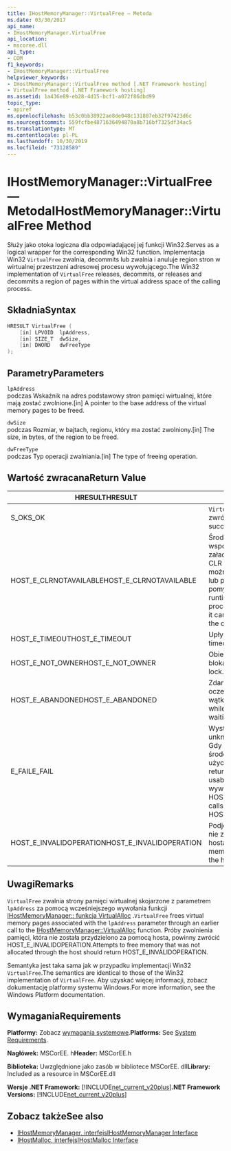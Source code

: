 ```yaml
---
title: IHostMemoryManager::VirtualFree — Metoda
ms.date: 03/30/2017
api_name:
- IHostMemoryManager.VirtualFree
api_location:
- mscoree.dll
api_type:
- COM
f1_keywords:
- IHostMemoryManager::VirtualFree
helpviewer_keywords:
- IHostMemoryManager::VirtualFree method [.NET Framework hosting]
- VirtualFree method [.NET Framework hosting]
ms.assetid: 1a436e89-eb28-4d15-bcf1-a072f86dbd99
topic_type:
- apiref
ms.openlocfilehash: b53c0bb38922ae8de048c131807eb32f97423d6c
ms.sourcegitcommit: 559fcfbe4871636494870a8b716bf7325df34ac5
ms.translationtype: MT
ms.contentlocale: pl-PL
ms.lasthandoff: 10/30/2019
ms.locfileid: "73128589"
---
```

# <a name="ihostmemorymanagervirtualfree-method"></a><span data-ttu-id="4dbd9-102">IHostMemoryManager::VirtualFree — Metoda</span><span class="sxs-lookup"><span data-stu-id="4dbd9-102">IHostMemoryManager::VirtualFree Method</span></span>
<span data-ttu-id="4dbd9-103">Służy jako otoka logiczna dla odpowiadającej jej funkcji Win32.</span><span class="sxs-lookup"><span data-stu-id="4dbd9-103">Serves as a logical wrapper for the corresponding Win32 function.</span></span> <span data-ttu-id="4dbd9-104">Implementacja Win32 `VirtualFree` zwalnia, decommits lub zwalnia i anuluje region stron w wirtualnej przestrzeni adresowej procesu wywołującego.</span><span class="sxs-lookup"><span data-stu-id="4dbd9-104">The Win32 implementation of `VirtualFree` releases, decommits, or releases and decommits a region of pages within the virtual address space of the calling process.</span></span>  
  
## <a name="syntax"></a><span data-ttu-id="4dbd9-105">Składnia</span><span class="sxs-lookup"><span data-stu-id="4dbd9-105">Syntax</span></span>  
  
```cpp  
HRESULT VirtualFree (  
    [in] LPVOID  lpAddress,  
    [in] SIZE_T  dwSize,  
    [in] DWORD   dwFreeType  
);  
```  
  
## <a name="parameters"></a><span data-ttu-id="4dbd9-106">Parametry</span><span class="sxs-lookup"><span data-stu-id="4dbd9-106">Parameters</span></span>  
 `lpAddress`  
 <span data-ttu-id="4dbd9-107">podczas Wskaźnik na adres podstawowy stron pamięci wirtualnej, które mają zostać zwolnione.</span><span class="sxs-lookup"><span data-stu-id="4dbd9-107">[in] A pointer to the base address of the virtual memory pages to be freed.</span></span>  
  
 `dwSize`  
 <span data-ttu-id="4dbd9-108">podczas Rozmiar, w bajtach, regionu, który ma zostać zwolniony.</span><span class="sxs-lookup"><span data-stu-id="4dbd9-108">[in] The size, in bytes, of the region to be freed.</span></span>  
  
 `dwFreeType`  
 <span data-ttu-id="4dbd9-109">podczas Typ operacji zwalniania.</span><span class="sxs-lookup"><span data-stu-id="4dbd9-109">[in] The type of freeing operation.</span></span>  
  
## <a name="return-value"></a><span data-ttu-id="4dbd9-110">Wartość zwracana</span><span class="sxs-lookup"><span data-stu-id="4dbd9-110">Return Value</span></span>  
  
|<span data-ttu-id="4dbd9-111">HRESULT</span><span class="sxs-lookup"><span data-stu-id="4dbd9-111">HRESULT</span></span>|<span data-ttu-id="4dbd9-112">Opis</span><span class="sxs-lookup"><span data-stu-id="4dbd9-112">Description</span></span>|  
|-------------|-----------------|  
|<span data-ttu-id="4dbd9-113">S_OK</span><span class="sxs-lookup"><span data-stu-id="4dbd9-113">S_OK</span></span>|<span data-ttu-id="4dbd9-114">`VirtualFree` pomyślnie zwrócone.</span><span class="sxs-lookup"><span data-stu-id="4dbd9-114">`VirtualFree` returned successfully.</span></span>|  
|<span data-ttu-id="4dbd9-115">HOST_E_CLRNOTAVAILABLE</span><span class="sxs-lookup"><span data-stu-id="4dbd9-115">HOST_E_CLRNOTAVAILABLE</span></span>|<span data-ttu-id="4dbd9-116">Środowisko uruchomieniowe języka wspólnego (CLR) nie zostało załadowane do procesu lub środowisko CLR znajduje się w stanie, w którym nie można uruchomić kodu zarządzanego lub przetworzyć wywołania pomyślnie.</span><span class="sxs-lookup"><span data-stu-id="4dbd9-116">The common language runtime (CLR) has not been loaded into a process, or the CLR is in a state in which it cannot run managed code or process the call successfully.</span></span>|  
|<span data-ttu-id="4dbd9-117">HOST_E_TIMEOUT</span><span class="sxs-lookup"><span data-stu-id="4dbd9-117">HOST_E_TIMEOUT</span></span>|<span data-ttu-id="4dbd9-118">Upłynął limit czasu połączenia.</span><span class="sxs-lookup"><span data-stu-id="4dbd9-118">The call timed out.</span></span>|  
|<span data-ttu-id="4dbd9-119">HOST_E_NOT_OWNER</span><span class="sxs-lookup"><span data-stu-id="4dbd9-119">HOST_E_NOT_OWNER</span></span>|<span data-ttu-id="4dbd9-120">Obiekt wywołujący nie jest właocicielem blokady.</span><span class="sxs-lookup"><span data-stu-id="4dbd9-120">The caller does not own the lock.</span></span>|  
|<span data-ttu-id="4dbd9-121">HOST_E_ABANDONED</span><span class="sxs-lookup"><span data-stu-id="4dbd9-121">HOST_E_ABANDONED</span></span>|<span data-ttu-id="4dbd9-122">Zdarzenie zostało anulowane podczas oczekiwania na niego zablokowanego wątku lub włókna.</span><span class="sxs-lookup"><span data-stu-id="4dbd9-122">An event was canceled while a blocked thread or fiber was waiting on it.</span></span>|  
|<span data-ttu-id="4dbd9-123">E_FAIL</span><span class="sxs-lookup"><span data-stu-id="4dbd9-123">E_FAIL</span></span>|<span data-ttu-id="4dbd9-124">Wystąpił nieznany błąd krytyczny.</span><span class="sxs-lookup"><span data-stu-id="4dbd9-124">An unknown catastrophic failure occurred.</span></span> <span data-ttu-id="4dbd9-125">Gdy metoda zwraca wartość E_FAIL, środowisko CLR nie jest już możliwe do użycia w procesie.</span><span class="sxs-lookup"><span data-stu-id="4dbd9-125">When a method returns E_FAIL, the CLR is no longer usable within the process.</span></span> <span data-ttu-id="4dbd9-126">Kolejne wywołania metod hostingu zwracają HOST_E_CLRNOTAVAILABLE.</span><span class="sxs-lookup"><span data-stu-id="4dbd9-126">Subsequent calls to hosting methods return HOST_E_CLRNOTAVAILABLE.</span></span>|  
|<span data-ttu-id="4dbd9-127">HOST_E_INVALIDOPERATION</span><span class="sxs-lookup"><span data-stu-id="4dbd9-127">HOST_E_INVALIDOPERATION</span></span>|<span data-ttu-id="4dbd9-128">Podjęto próbę zwolnienia pamięci, która nie została przyalokowana przez hosta.</span><span class="sxs-lookup"><span data-stu-id="4dbd9-128">An attempt was made to free memory that was not allocated through the host.</span></span>|  
  
## <a name="remarks"></a><span data-ttu-id="4dbd9-129">Uwagi</span><span class="sxs-lookup"><span data-stu-id="4dbd9-129">Remarks</span></span>  
 <span data-ttu-id="4dbd9-130">`VirtualFree` zwalnia strony pamięci wirtualnej skojarzone z parametrem `lpAddress` za pomocą wcześniejszego wywołania funkcji [IHostMemoryManager:: funkcja VirtualAlloc](../../../../docs/framework/unmanaged-api/hosting/ihostmemorymanager-virtualalloc-method.md) .</span><span class="sxs-lookup"><span data-stu-id="4dbd9-130">`VirtualFree` frees virtual memory pages associated with the `lpAddress` parameter through an earlier call to the [IHostMemoryManager::VirtualAlloc](../../../../docs/framework/unmanaged-api/hosting/ihostmemorymanager-virtualalloc-method.md) function.</span></span> <span data-ttu-id="4dbd9-131">Próby zwolnienia pamięci, która nie została przydzielono za pomocą hosta, powinny zwrócić HOST_E_INVALIDOPERATION.</span><span class="sxs-lookup"><span data-stu-id="4dbd9-131">Attempts to free memory that was not allocated through the host should return HOST_E_INVALIDOPERATION.</span></span>  
  
 <span data-ttu-id="4dbd9-132">Semantyka jest taka sama jak w przypadku implementacji Win32 `VirtualFree`.</span><span class="sxs-lookup"><span data-stu-id="4dbd9-132">The semantics are identical to those of the Win32 implementation of `VirtualFree`.</span></span> <span data-ttu-id="4dbd9-133">Aby uzyskać więcej informacji, zobacz dokumentację platformy systemu Windows.</span><span class="sxs-lookup"><span data-stu-id="4dbd9-133">For more information, see the Windows Platform documentation.</span></span>  
  
## <a name="requirements"></a><span data-ttu-id="4dbd9-134">Wymagania</span><span class="sxs-lookup"><span data-stu-id="4dbd9-134">Requirements</span></span>  
 <span data-ttu-id="4dbd9-135">**Platformy:** Zobacz [wymagania systemowe](../../../../docs/framework/get-started/system-requirements.md).</span><span class="sxs-lookup"><span data-stu-id="4dbd9-135">**Platforms:** See [System Requirements](../../../../docs/framework/get-started/system-requirements.md).</span></span>  
  
 <span data-ttu-id="4dbd9-136">**Nagłówek:** MSCorEE. h</span><span class="sxs-lookup"><span data-stu-id="4dbd9-136">**Header:** MSCorEE.h</span></span>  
  
 <span data-ttu-id="4dbd9-137">**Biblioteka:** Uwzględnione jako zasób w bibliotece MSCorEE. dll</span><span class="sxs-lookup"><span data-stu-id="4dbd9-137">**Library:** Included as a resource in MSCorEE.dll</span></span>  
  
 <span data-ttu-id="4dbd9-138">**Wersje .NET Framework:** [!INCLUDE[net_current_v20plus](../../../../includes/net-current-v20plus-md.md)]</span><span class="sxs-lookup"><span data-stu-id="4dbd9-138">**.NET Framework Versions:** [!INCLUDE[net_current_v20plus](../../../../includes/net-current-v20plus-md.md)]</span></span>  
  
## <a name="see-also"></a><span data-ttu-id="4dbd9-139">Zobacz także</span><span class="sxs-lookup"><span data-stu-id="4dbd9-139">See also</span></span>

- [<span data-ttu-id="4dbd9-140">IHostMemoryManager, interfejs</span><span class="sxs-lookup"><span data-stu-id="4dbd9-140">IHostMemoryManager Interface</span></span>](../../../../docs/framework/unmanaged-api/hosting/ihostmemorymanager-interface.md)
- [<span data-ttu-id="4dbd9-141">IHostMalloc, interfejs</span><span class="sxs-lookup"><span data-stu-id="4dbd9-141">IHostMalloc Interface</span></span>](../../../../docs/framework/unmanaged-api/hosting/ihostmalloc-interface.md)
